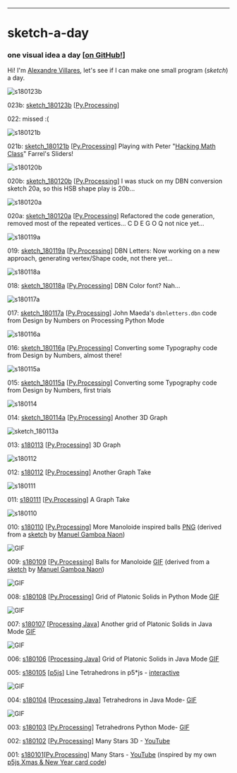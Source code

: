 ----
# sketch-a-day
### one visual idea a day [[on GitHub!](https://github.com/villares/sketch-a-day)]

Hi! I'm [Alexandre Villares](https://abav.lugaralgum.com), let's see if I can make one small program (*sketch*) a day.

![s180123b](sketch_180123b/sketch_180123b.gif)

023b: [sketch_180123b](https://github.com/villares/sketch-a-day/tree/master/sketch_180123b)  [[Py.Processing](https://villares.github.io/como-instalar-o-processing-modo-python/index-EN)] 

022: missed :(

![s180121b](sketch_180121b/sketch_180121b.gif)

021b: [sketch_180121b](https://github.com/villares/sketch-a-day/tree/master/sketch_180121b)  [[Py.Processing](https://villares.github.io/como-instalar-o-processing-modo-python/index-EN)] 
Playing with Peter "[Hacking Math Class](http://twitter.com/hackingmath)" Farrel's Sliders!

![s180120b](sketch_180120b/sketch_180120b.gif)

020b: [sketch_180120b](https://github.com/villares/sketch-a-day/tree/master/sketch_180120b)  [[Py.Processing](https://villares.github.io/como-instalar-o-processing-modo-python/index-EN)] 
I was stuck on my DBN conversion sketch 20a, so this HSB shape play is 20b...

![s180120a](sketch_180120a/sketch_180120a.png)

020a: [sketch_180120a](https://github.com/villares/sketch-a-day/tree/master/sketch_180120a)  [[Py.Processing](https://villares.github.io/como-instalar-o-processing-modo-python/index-EN)] 
Refactored the code generation, removed most of the repeated vertices... C D E G O Q not nice yet…

![s180119a](sketch_180119a/sketch_180119a.png)

019: [sketch_180119a](https://github.com/villares/sketch-a-day/tree/master/sketch_180119a)  [[Py.Processing](https://villares.github.io/como-instalar-o-processing-modo-python/index-EN)] DBN Letters: Now working on a new approach, generating vertex/Shape code, not there yet...

![s180118a](sketch_180118a/sketch_180118a.png)

018: [sketch_180118a](https://github.com/villares/sketch-a-day/tree/master/sketch_180118a)  [[Py.Processing](https://villares.github.io/como-instalar-o-processing-modo-python/index-EN)] DBN Color font? Nah… 

![s180117a](sketch_180117a/sketch_180117a.png)

017: [sketch_180117a](https://github.com/villares/sketch-a-day/tree/master/sketch_180117a)  [[Py.Processing](https://villares.github.io/como-instalar-o-processing-modo-python/index-EN)] John Maeda's `dbnletters.dbn` code from Design by Numbers on Processing Python Mode

![s180116a](sketch_180116a/sketch_180116a.png)

016: [sketch_180116a](https://github.com/villares/sketch-a-day/tree/master/sketch_180116a)  [[Py.Processing](https://villares.github.io/como-instalar-o-processing-modo-python/index-EN)] Converting some Typography code from Design by Numbers, almost there!

![s180115a](sketch_180115a/sketch_180115a.png)

015: [sketch_180115a](https://github.com/villares/sketch-a-day/tree/master/sketch_180115a)  [[Py.Processing](https://villares.github.io/como-instalar-o-processing-modo-python/index-EN)] Converting some Typography code from Design by Numbers, first trials

![s180114](sketch_180114a/sketch_180114a.png)

014: [sketch_180114a](https://github.com/villares/sketch-a-day/tree/master/sketch_180114a)  [[Py.Processing](https://villares.github.io/como-instalar-o-processing-modo-python/index-EN)] Another 3D Graph 

![sketch_180113a](sketch_180113a/sketch_180113a.png)

013: [s180113](https://github.com/villares/sketch-a-day/tree/master/sketch_180113a)  [[Py.Processing](https://villares.github.io/como-instalar-o-processing-modo-python/index-EN)] 3D Graph 

![s180112](s180112/s180112.png)

012: [s180112](https://github.com/villares/sketch-a-day/tree/master/s180112)  [[Py.Processing](https://villares.github.io/como-instalar-o-processing-modo-python/index-EN)] Another Graph Take

![s180111](s180111/s180111.png)

011: [s180111](https://github.com/villares/sketch-a-day/tree/master/s180111)  [[Py.Processing](https://villares.github.io/como-instalar-o-processing-modo-python/index-EN)] A Graph Take

![s180110](s180110/s180110.png)

010: [s180110](https://github.com/villares/sketch-a-day/tree/master/s180110)  [[Py.Processing](https://villares.github.io/como-instalar-o-processing-modo-python/index-EN)]  More Manoloide inspired balls [PNG](s180110/s180110.png) (derived from a [sketch](https://gist.github.com/manoloide/16ea9e1d68c6ba1700fcb008fd38aab0) by [Manuel Gamboa Naon](http://manoloide.com))

![GIF](s180109/s180109.gif)

009: [s180109](https://github.com/villares/sketch-a-day/tree/master/s180109)  [[Py.Processing](https://villares.github.io/como-instalar-o-processing-modo-python/index-EN)]  Balls for Manoloide  [GIF](s180109/s180109.gif) (derived from a [sketch](https://gist.github.com/manoloide/16ea9e1d68c6ba1700fcb008fd38aab0) by [Manuel Gamboa Naon](http://manoloide.com))

![GIF](s180108/s180108.gif)

008: [s180108](https://github.com/villares/sketch-a-day/tree/master/s180108)  [[Py.Processing](https://villares.github.io/como-instalar-o-processing-modo-python/index-EN)]   Grid of Platonic Solids in Python Mode [GIF](s180108/s180108.gif)

![GIF](s180107/s180107.gif)

007: [s180107](https://github.com/villares/sketch-a-day/tree/master/s180107) [[Processing Java](https://www.processing.org)]  Another grid of Platonic Solids in Java Mode [GIF](s180107/s180107.gif)

![GIF](s180106/s180106.gif)

006: [s180106](https://github.com/villares/sketch-a-day/tree/master/s180106) [[Processing Java](https://www.processing.org)]  Grid of Platonic Solids in Java Mode  [GIF](s180106/s180106.gif)

005: [s180105](https://github.com/villares/sketch-a-day/tree/master/s180105) [[p5js](https://www.p5js.org)] Line Tetrahedrons in p5*js - [interactive](https://villares.github.io/sketch-a-day/s180105/s180105) 

![GIF](s180104/s180104.gif)

004: [s180104](https://github.com/villares/sketch-a-day/tree/master/s180104) [[Processing Java](https://www.processing.org)] Tetrahedrons in Java Mode- [GIF](https://github.com/villares/sketch-a-day/tree/master/s180104/s180104.gif)

![GIF](s180103/s180103.gif)

003: [s180103](https://github.com/villares/sketch-a-day/tree/master/s180103) [[Py.Processing](https://villares.github.io/como-instalar-o-processing-modo-python/index-EN)] Tetrahedrons  Python Mode- [GIF](https://github.com/villares/sketch-a-day/tree/master/s180103/s180103.gif)

002: [s180102](https://github.com/villares/sketch-a-day/tree/master/s180102) [[Py.Processing](https://villares.github.io/como-instalar-o-processing-modo-python/index-EN)] Many Stars 3D - [YouTube](https://www.youtube.com/watch?v=QmsthW60iBY)

001: [s180101](https://github.com/villares/sketch-a-day/tree/master/s180101)[[Py.Processing](https://villares.github.io/como-instalar-o-processing-modo-python/index-EN)] Many Stars - [YouTube](https://www.youtube.com/watch?v=gKWBfghDV_w) (inspired by my own [p5js Xmas & New Year card code](https://github.com/villares/p5js-play/tree/master/newYearStars))
